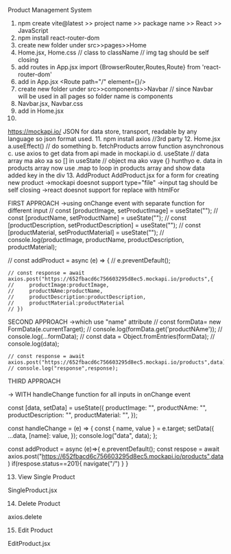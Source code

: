 Product Management System

1. npm create vite@latest >> project name >> package name >> React >> JavaScript
2. npm install react-router-dom
3. create new folder under src>>pages>>Home
4. Home.jsx, Home.css
// class to className
// img tag should be self closing
5. add routes in App.jsx
    <BrowserRouter>
    <Routes>
      <Route>
    </Routes>
    </BrowserRouter>
    import {BrowserRouter,Routes,Route} from 'react-router-dom'
6. add in App.jsx
      <Route path="/" element={<Home/>}/>
7. create new folder under src>>components>>Navbar // since Navbar will be used in all pages so folder name is components
8. Navbar.jsx, Navbar.css
9. add 
<Navbar/> in Home.jsx
10.
https://mockapi.io/
JSON for data store, transport, readable by any language so json format used.
11. npm install axios //3rd party
12. Home.jsx
a.useEffect() // do something
b. fetchProducts arrow function asynchronous
c. use axios to get data from api made in mockapi.io
d. useState
// data array ma ako xa so [] in useState // object ma ako vaye {} hunthyo
e. data in products array now use .map to loop in products array and show data
added key in the div
13. AddProduct
AddProduct.jsx for a form for creating new product
->mockapi doesnot support type="file"
->input tag should be self closing
->react doesnot support for replace with htmlFor

FIRST APPROACH
->using onChange event with separate function for different input
//     const [productImage, setProductImage] = useState("");
//   const [productName, setProductName] = useState("");
//   const [productDescription, setProductDescription] = useState("");
//   const [productMaterial, setProductMaterial] = useState("");
// console.log(productImage, productName, productDescription, productMaterial);

//   const addProduct = async (e) => {
    // e.preventDefault();

    // const response = await axios.post("https://652fbacd6c756603295d8ec5.mockapi.io/products",{
    //     productImage:productImage,
    //     productNAme:productName,
    //     productDescription:productDescription,
    //     productMaterial:productMaterial
    // })

SECOND APPROACH
->which use "name" attribute 
    // const formData= new FormData(e.currentTarget);
    // console.log(formData.get('productNAme'));
    // console.log(...formData);
    // const data = Object.fromEntries(formData);
    // console.log(data);

    // const response = await axios.post("https://652fbacd6c756603295d8ec5.mockapi.io/products",data)
    // console.log("response",response);

THIRD APPROACH

->  WITH handleChange function for all inputs in onChange event 

  const [data, setData] = useState({
    productImage: "",
    productNAme: "",
    productDescription: "",
    productMaterial: "",
  });

  const handleChange = (e) => {
    const { name, value } = e.target;
    setData({
      ...data,
      [name]: value,
    });
    console.log("data", data);
  };

  const addProduct = async (e)=>{
    e.preventDefault();
    const respose = await axios.post("https://652fbacd6c756603295d8ec5.mockapi.io/products",data)
    if(respose.status==201){
        navigate("/")
    }
  }

  13. View Single Product
  
  SingleProduct.jsx
  
  14. Delete Product

  axios.delete

  15. Edit Product

  EditProduct.jsx




